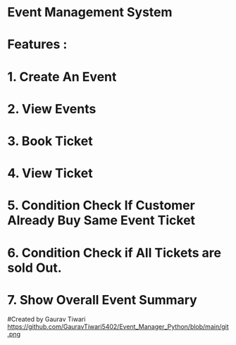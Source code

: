 # Event Management System

# Features :
# 1. Create An Event
# 2. View Events
# 3. Book Ticket
# 4. View Ticket
# 5. Condition Check If Customer Already Buy Same Event Ticket
# 6. Condition Check if All Tickets are sold Out.
# 7. Show Overall Event Summary

#Created by Gaurav Tiwari
https://github.com/GauravTiwari5402/Event_Manager_Python/blob/main/git.png
